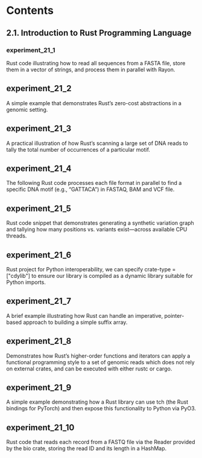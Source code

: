 # Contents

## 2.1. Introduction to Rust Programming Language

### experiment_21_1 
Rust code illustrating how to read all sequences from a FASTA file, store them in a vector of strings, and process them in parallel with Rayon.

## experiment_21_2 
A simple example that demonstrates Rust’s zero-cost abstractions in a genomic setting. 

## experiment_21_3 
A practical illustration of how Rust’s scanning a large set of DNA reads to tally the total number of occurrences of a particular motif.

## experiment_21_4 
The following Rust code processes each file format in parallel to find a specific DNA motif (e.g., “GATTACA”) in FASTAQ, BAM and VCF file.

## experiment_21_5 
Rust code snippet that demonstrates generating a synthetic variation graph and tallying how many positions vs. variants exist—across available CPU threads.

## experiment_21_6 
Rust project for Python interoperability, we can specify crate-type = ["cdylib"] to ensure our library is compiled as a dynamic library suitable for Python imports.

## experiment_21_7
A brief example illustrating how Rust can handle an imperative, pointer-based approach to building a simple suffix array.

## experiment_21_8
Demonstrates how Rust’s higher-order functions and iterators can apply a functional programming style to a set of genomic reads which does not rely on external crates, and can be executed with either rustc or cargo.

## experiment_21_9
A simple example demonstrating how a Rust library can use tch (the Rust bindings for PyTorch) and then expose this functionality to Python via PyO3.

## experiment_21_10
Rust code that reads each record from a FASTQ file via the Reader provided by the bio crate, storing the read ID and its length in a HashMap.

